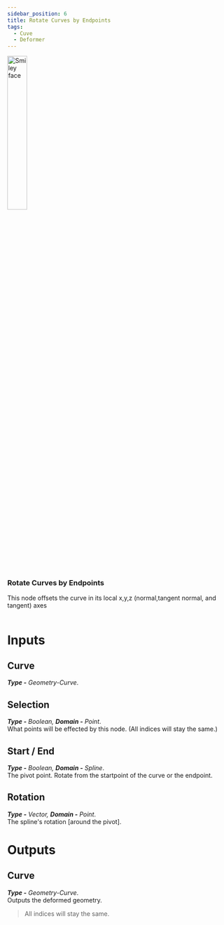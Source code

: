 ```yaml
---
sidebar_position: 6
title: Rotate Curves by Endpoints
tags:
  - Cuve
  - Deformer
---
```

<!-- Node Image -->
<div>
<img  width="30%" src="/img/docs/rotate_splines_from_endpoints.png" alt="Smiley face" className="floatme"/>

 ### Rotate Curves by Endpoints
  This node offsets the curve in its local x,y,z (normal,tangent normal, and tangent) axes
  
<!-- Blank Space after imge+description -->
<img  width="100%" height="0%" src="/img/blank.png" alt="blank"/>  
</div>

# Inputs
<div class="md-indent">

## Curve
<div class="md-indent">

_**Type -** Geometry-Curve_.
</div>

## Selection
<div class="md-indent">

 _**Type -** Boolean, **Domain -** Point_.  
 What points will be effected by this node. (All indices will stay the same.)
</div>

## Start / End
<div class="md-indent">

_**Type -** Boolean, **Domain -** Spline_.  
The pivot point. Rotate from the startpoint of the curve or the endpoint.
</div>

## Rotation
<div class="md-indent">

_**Type -** Vector, **Domain -** Point_.  
The spline's rotation [around the pivot].
</div>

</div>

# Outputs
<div class="md-indent">

## Curve
<div class="md-indent">

_**Type -** Geometry-Curve_.  
Outputs the deformed geometry.
> All indices will stay the same.

</div>
</div>